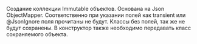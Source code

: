 Создание коллекции Immutable объектов.
Основана на Json ObjectMapper.
Соответственно при указании полей как transient или @JsonIgnore поля прочитаны не будут.
Классы без полей, так же не будут сохранены.
В конструктор также необходимо передавать класс сохраняемого объекта.